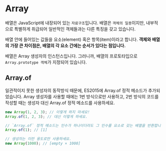 # Array

배열은 JavaScript에 내장되어 있는 `자료구조`입니다. 배열은 `객체의 일종`이지만, 내부적으로 특별하게 취급되어 일반적인 객체들과는 다른 특징을 갖고 있습니다.

배열 안에 들어있는 값들을 요소(element) 혹은 항목(item)이라고 합니다. **객체와 배열의 가장 큰 차이점은, 배열의 각 요소 간에는 순서가 있다는 점입니다.**

배열은 Array 생성자의 인스턴스입니다. 그러니까, 배열의 프로토타입으로 `Array.prototype 객체`가 지정되어 있습니다.

## Array.of

일관적이지 못한 생성자의 동작방식 때문에, ES2015에 Array.of 정적 메소드가 추가되었습니다. Array 생성자를 사용할 때에는 1번 방식으로만 사용하고, 2번 방식의 코드를 작성할 때는 생성자 대신 Array.of 정적 메소드를 사용하세요.

```js
new Array(1, 2, 3); // 이렇게 하지 마세요!
Array.of(1, 2, 3); // 대신 이렇게 하세요.

// `Array.of` 정적 메소드는 인수가 하나이더라도 그 인수를 요소로 갖는 배열을 반환합니다.
Array.of(1); // [1]

// 생성자는 이런 용도로만 사용하세요.
new Array(1000); // [empty × 1000]
```
